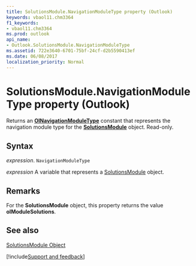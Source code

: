 ```yaml
---
title: SolutionsModule.NavigationModuleType property (Outlook)
keywords: vbaol11.chm3364
f1_keywords:
- vbaol11.chm3364
ms.prod: outlook
api_name:
- Outlook.SolutionsModule.NavigationModuleType
ms.assetid: 722e3640-6701-75bf-24cf-d2b5590413ef
ms.date: 06/08/2017
localization_priority: Normal
---
```



# SolutionsModule.NavigationModuleType property (Outlook)

Returns an  **[OlNavigationModuleType](Outlook.OlNavigationModuleType.md)** constant that represents the navigation module type for the **[SolutionsModule](Outlook.SolutionsModule.md)** object. Read-only.


## Syntax

_expression_. `NavigationModuleType`

_expression_ A variable that represents a [SolutionsModule](Outlook.SolutionsModule.md) object.


## Remarks

For the  **SolutionsModule** object, this property returns the value **olModuleSolutions**.


## See also


[SolutionsModule Object](Outlook.SolutionsModule.md)

[!include[Support and feedback](~/includes/feedback-boilerplate.md)]